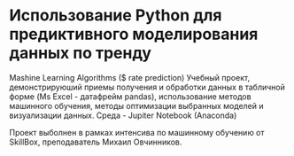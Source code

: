 # Использование Python для предиктивного моделирования данных по тренду
Mashine Learning Algorithms ($ rate prediction)
Учебный проект, демонстрируюший приемы получения и обработки данных в табличной форме (Ms Excel - датафрейм pandas), использование методов машинного обучения, методы оптимизации выбранных моделей и визуализации данных.
Среда - Jupiter Notebook (Anaconda)

Проект выболнен в рамках интенсива по машинному обучению от SkillBox, преподаватель Михаил Овчинников.

